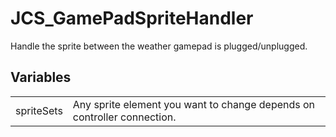 # JCS_GamePadSpriteHandler

Handle the sprite between the weather gamepad is plugged/unplugged.


## Variables

<table>
  <tr>
    <td>spriteSets</td>
    <td>Any sprite element you want to change depends on controller connection.</td>
  </tr>
</table>
